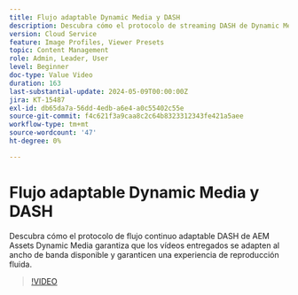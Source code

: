 ```yaml
---
title: Flujo adaptable Dynamic Media y DASH
description: Descubra cómo el protocolo de streaming DASH de Dynamic Media garantiza una reproducción de vídeo fluida.
version: Cloud Service
feature: Image Profiles, Viewer Presets
topic: Content Management
role: Admin, Leader, User
level: Beginner
doc-type: Value Video
duration: 163
last-substantial-update: 2024-05-09T00:00:00Z
jira: KT-15487
exl-id: db65da7a-56dd-4edb-a6e4-a0c55402c55e
source-git-commit: f4c621f3a9caa8c2c64b8323312343fe421a5aee
workflow-type: tm+mt
source-wordcount: '47'
ht-degree: 0%

---
```


# Flujo adaptable Dynamic Media y DASH

Descubra cómo el protocolo de flujo continuo adaptable DASH de AEM Assets Dynamic Media garantiza que los vídeos entregados se adapten al ancho de banda disponible y garanticen una experiencia de reproducción fluida.

>[!VIDEO](https://video.tv.adobe.com/v/3429072/?learn=on)
